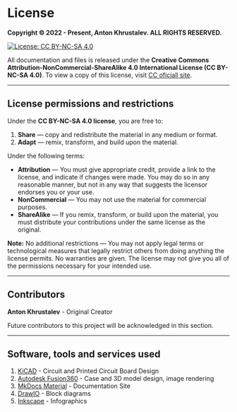 # License

**Copyright © 2022 - Present, Anton Khrustalev. ALL RIGHTS RESERVED.**

[![License: CC BY-NC-SA 4.0](https://img.shields.io/badge/License-CC_BY--NC--SA_4.0-lightgrey.svg)](https://creativecommons.org/licenses/by-nc-sa/4.0/)

All documentation and files is released under the **Creative Commons Attribution-NonCommercial-ShareAlike 4.0 International License (CC BY-NC-SA 4.0)**. To view a copy of this license, visit [CC oficiall site](https://creativecommons.org/licenses/by-nc-sa/4.0/).

------

## License permissions and restrictions

Under the **CC BY-NC-SA 4.0 license**, you are free to:

1. **Share** — copy and redistribute the material in any medium or format.
2. **Adapt** — remix, transform, and build upon the material.

Under the following terms:

- **Attribution** — You must give appropriate credit, provide a link to the license, and indicate if changes were made. You may do so in any reasonable manner, but not in any way that suggests the licensor endorses you or your use.
- **NonCommercial** — You may not use the material for commercial purposes.
- **ShareAlike** — If you remix, transform, or build upon the material, you must distribute your contributions under the same license as the original.

**Note:** No additional restrictions — You may not apply legal terms or technological measures that legally restrict others from doing anything the license permits. No warranties are given. The license may not give you all of the permissions necessary for your intended use.

------

## Contributors

**Anton Khrustalev** - Original Creator

Future contributors to this project will be acknowledged in this section.

------

## Software, tools and services used

1. [KiCAD](https://www.kicad.org/) - Circuit and Printed Circuit Board Design
2. [Autodesk Fusion360](https://www.autodesk.com/products/fusion-360/) - Case and 3D model design, image rendering
3. [MkDocs Material](https://squidfunk.github.io/mkdocs-material/) - Documentation Site
4. [DrawIO](https://www.diagrams.net/) - Block diagrams
5. [Inkscape](https://inkscape.org/) - Infographics
